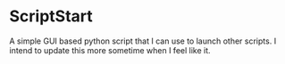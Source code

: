 # ScriptStart
A simple GUI based python script that I can use to launch other scripts. I intend to update this more sometime when I feel like it.
